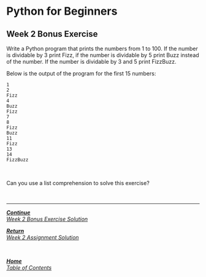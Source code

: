 # Python for Beginners

## Week 2 Bonus Exercise

Write a Python program that prints the numbers from 1 to 100. If the number is dividable by 3 print Fizz, if the number is dividable by 5 print Buzz instead of the number. If the number is dividable by 3 and 5 print FizzBuzz.

Below is the output of the program for the first 15 numbers:

```Py
1
2
Fizz
4
Buzz
Fizz
7
8
Fizz
Buzz
11
Fizz
13
14
FizzBuzz
```
<br>

Can you use a list comprehension to solve this exercise?

<br>

---

[***Continue*** <br> *Week 2 Bonus Exercise Solution*](week2_bonus_exercise_solution.md)

[***Return*** <br> *Week 2 Assignment Solution*](week2_assignment_exercise_solution.md)

<br>

[***Home*** <br>*Table of Contents*](home.md)